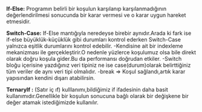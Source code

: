 **If-Else:** Programın belirli bir koşulun karşılanıp karşılanmadığının değerlendirilmesi sonucunda bir karar vermesi ve o karar uygun hareket etmesidir.

**Switch-Case:** If-Else mantığıyla neredeyse birebir aynıdır.Arada ki fark ise if-else büyüklük-küçüklük gibi durumları kontrol ederken Switch-Case yalnızca eşitlik durumlarını kontrol edebilir.
            -Kendisine ait bir indexleme mekanizması ile gerçekleştirir.O nedenle yüzlerce koşulumuz olsa bile direkt olarak doğru koşula gider.Bu da performansı doğrudan etkiler. 
            -Switch bloğu içerisine yazdığınız veri tipiniz ne ise case(durum)olarak belirttiğiniz tüm veriler de aynı veri tipi olmalıdır.
            -break => Koşul sağlandı,artık karar yapısından kendini dışarı atabilirsin.
            
**TernaryIf :** (Satır iç ıf) kulllanımı,bildiğimiz if ifadesinin daha basit kullanımıdır.Genellikle bir koşulun sonucuna bağlı olarak bir değişkene bir değer atamak istediğimizde kullanılır.
